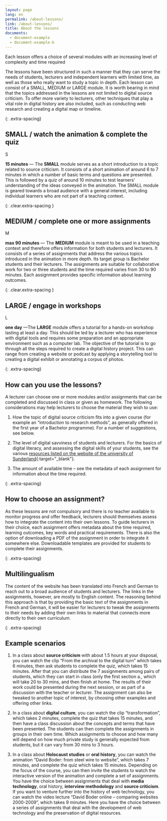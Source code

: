 ```yaml
---
layout: page
lang: en
permalink: /about-lessons/
link: /about-lessons/
title: About the lessons
documents:
  - document-example
  - document-example-b
---
```


Each lesson offers a choice of several modules with an increasing level of complexity and time required

<!-- more -->


The lessons have been structured in such a manner that they can serve the needs of students, lecturers and independent learners with limited time, as well as those who really want to study a topic in depth. Each lesson can consist of a SMALL, MEDIUM or LARGE module.
It is worth bearing in mind that the topics addressed in the lessons are not limited to digital source criticism. To offer more variety to lecturers, other techniques that play a vital role in digital history are also included, such as conducting web research and creating a digital map or timeline. 


{: .extra-spacing}
## SMALL / watch the animation & complete the quiz

<div class='component--size big float-left mr-3 ml-2 mt-2 mb-2'>S</div>

**15 minutes** &mdash; The **SMALL** module serves as a short introduction to a topic related to source criticism. It consists of a short animation of around 6 to 7 minutes in which a number of basic terms and questions are presented. This is followed by a quiz of around 10 minutes to test learners’ understanding of the ideas conveyed in the animation. The SMALL module is geared towards a broad audience with a general interest, including individual learners who are not part of a teaching context.

{: .clear.extra-spacing }
## MEDIUM / complete one or more assignments

<div class='component--size big size-medium float-left mr-3 ml-2 mt-2 mb-2'>M</div>

**max 90 minutes** &mdash; The **MEDIUM** module is meant to be used in a teaching context and therefore offers information for both students and lecturers. It consists of a series of assignments that address the various topics introduced in the animation in more depth. Its target group is Bachelor students and their lecturers. The assignments are suitable for collaborative work for two or three students and the time required varies from 30 to 90 minutes. Each assignment provides specific information about learning outcomes.

{: .clear.extra-spacing }
## LARGE / engage in workshops

<div class='component--size big size-large float-left mr-3 ml-2 mt-2 mb-2'>L</div>


**one day** &mdash;The **LARGE** module offers a tutorial for a hands-on workshop lasting at least a day. This should be led by a lecturer who has experience with digital tools and requires some preparation and an appropriate environment such as a computer lab. The objective of the tutorial is to go through all the steps required to create a digital history project. This can range from creating a website or podcast by applying a storytelling tool to creating a digital exhibit or annotating a corpus of photos.

{: .extra-spacing}
## How can you use the lessons?

A lecturer can choose one or more modules and/or assignments that can be completed and discussed in class or given as homework. The following considerations may help lecturers to choose the material they wish to use:

1. How the topic of digital source criticism fits into a given course (for example an “introduction to research methods”, as generally offered in the first year of a Bachelor programme). For a number of suggestions, see below. 

2. The level of digital savviness of students and lecturers. For the basics of digital literacy, and assessing the digital skills of your students, see the various [resources listed on the website of the university of Sunderland](https://canvas.sunderland.ac.uk/courses/3/pages/digital-literacy){:target="_blank"}. 

3. The amount of available time – see the metadata of each assignment for information about the time required.

{: .extra-spacing}
## How to choose an assignment?

As these lessons are not compulsory and there is no teacher available to monitor progress and offer feedback, lecturers should themselves assess how to integrate the content into their own lessons. To guide lecturers in their choice, each assignment offers metadata about the time required, learning outcomes, key words and practical requirements. There is also the option of downloading a PDF of the assignment in order to integrate it somewhere else. Downloadable templates are provided for students to complete their assignments.


{: .extra-spacing}
## Multilingualism

The content of the website has been translated into French and German to reach out to a broad audience of students and lecturers. The links in the assignments, however, are mostly to English content. The reasoning behind this approach is that by providing the basic text of the assignments in French and German, it will be easier for lecturers to tweak the assignments to their needs by adding their own links to material that connects more directly to their own curriculum. 


{: .extra-spacing}
## Example scenarios

1. In a class about **source criticism** with about 1.5 hours at your disposal, you can watch the clip “From the archival to the digital turn” which takes 6 minutes, then ask students to complete the quiz, which takes 15 minutes. After that you can distribute the 7 assignments among pairs of students, which they can start in class (only the first section a., which will take 20 to 30 mins, and then finish at home. The results of their work could be presented during the next session, or as part of a discussion with the teacher or lecturer. The assignment can also be tweaked to another topic of interest, by choosing other examples and offering other links. 

2.	In a class about **digital culture**, you can watch the clip “transformation”, which takes 2 minutes, complete the quiz that takes 15 minutes, and then have a class discussion about the concepts and terms that have been presented. The students can then complete the assignments in groups in their own time. Which assignments to choose and how many will depend on how much private study is generally expected from students, but it can vary from 30 mins to 3 hours.

3.	In a class about **Holocaust studies** or **oral history**, you can watch the animation “David Boder: from steel wire to website”, which takes 7 minutes, and complete the quiz which takes 15 minutes. Depending on the focus of the course, you can then invite the students to watch the interactive version of the animation and complete a set of assignments. You have the choice between assignments that deal with **media technology**, oral history, **interview methodology** and **source criticism**. If you want to venture further into the history of web technology, you can watch the video lecture “David Boder online – comparing websites 2000-2009”, which takes 9 minutes. Here you have the choice between a series of assignments that deal with the development of web technology and the preservation of digital resources.




